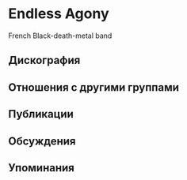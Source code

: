# Endless Agony

French Black-death-metal band

## Дискография


## Отношения с другими группами


## Публикации


## Обсуждения


## Упоминания

